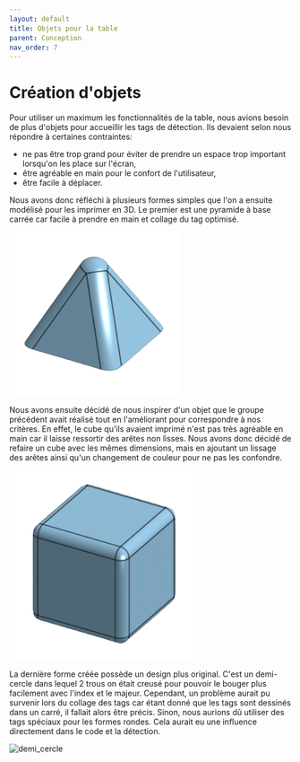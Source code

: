 ```yaml
---
layout: default
title: Objets pour la table
parent: Conception
nav_order: 7
---
```

# Création d'objets

Pour utiliser un maximum les fonctionnalités de la table, nous avions besoin de plus d'objets pour accueillir les tags de détection. Ils devaient selon nous répondre à certaines contraintes:

- ne pas être trop grand pour éviter de prendre un espace trop important lorsqu'on les place sur l'écran,
- être agréable en main pour le confort de l'utilisateur,
- être facile à déplacer.

Nous avons donc réfléchi à plusieurs formes simples que l'on a ensuite modélisé pour les imprimer en 3D. Le premier est une pyramide à base carrée car facile à prendre en main et collage du tag optimisé. 

![pyramide](pyramide.png)

Nous avons ensuite décidé de nous inspirer d'un objet que le groupe précédent avait réalisé tout en l'améliorant pour correspondre à nos critères. En effet, le cube qu'ils avaient imprimé n'est pas très agréable en main car il laisse ressortir des arêtes non lisses. Nous avons donc décidé de refaire un cube avec les mêmes dimensions, mais en ajoutant un lissage des arêtes ainsi qu'un changement de couleur pour ne pas les confondre.

![cube](cube.png)

La dernière forme créée possède un design plus original. C'est un demi-cercle dans lequel 2 trous on était creusé pour pouvoir le bouger plus facilement avec l'index et le majeur. Cependant, un problème aurait pu survenir lors du collage des tags car étant donné que les tags sont dessinés dans un carré, il fallait alors être précis. Sinon, nous aurions dû utiliser des tags spéciaux pour les formes rondes. Cela aurait eu une influence directement dans le code et la détection.

![demi_cercle](demi_cercle.png)
